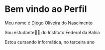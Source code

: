 <h1> Bem vindo ao Perfil</h1>

<p> Meu nome é Diego Oliveira do Nascimento</p>
<p> Sou estudante👨‍🎓 do Instituto Federal da Bahia</p>
<p> Estou cursando informática, no terceira ano</p>
<!---
DiegoOliveira007/DiegoOliveira007 is a ✨ special ✨ repository because its `README.md` (this file) appears on your GitHub profile.
You can click the Preview link to take a look at your changes.
--->
